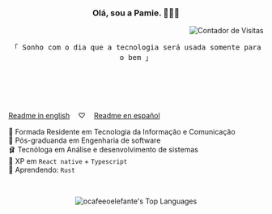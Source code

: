 <link href="https://fonts.googleapis.com/css2?family=Dancing+Script:wght@700&display=swap" rel="stylesheet">

<div align="center">
  <h3> Olá, sou a Pamie. 🧚🏾‍♀️</h3>
  <p align="right">
    <img src="https://komarev.com/ghpvc/?username=o-cafe-e-o-elefante&color=BE5AD7&style=flat-square" alt="Contador de Visitas" />
  </p>
</div>

<p align="center"> 
  <samp>
    「 Sonho com o dia que a tecnologia será usada somente para o bem 」
    <br>
    <br>
  </samp>
  
</p>
<br>
<br>
<br> 

[Readme in english](./README_ENG.md)   ㅤ♡ㅤ   [Readme en español](./README_ESP.md)  

🦩 Formada Residente em Tecnologia da Informação e Comunicação
 <br>
🌷 Pós-graduanda em Engenharia de software <br>
🩰 Tecnóloga em Análise e desenvolvimento de sistemas <br>
👛 XP em `React native` + `Typescript` <br>
🧠 Aprendendo: `Rust`

<br> 

<div align="center">
<!--
![Apache NetBeans](https://img.shields.io/badge/Apache%20NetBeans-BE5AD7?style=flat&logo=apachenetbeanside&logoColor=white) ![Angular](https://img.shields.io/badge/Angular-BE5AD7?style=flat&logo=angular&logoColor=white) ![CSS](https://img.shields.io/badge/-CSS3-BE5AD7?style=flat&logo=css3&logoColor=white) ![Cryptography](https://img.shields.io/badge/Cryptography-BE5AD7?style=flat&logo=cryptography&logoColor=white) ![DevOps](https://img.shields.io/badge/DevOps-BE5AD7?style=flat&logo=devops&logoColor=white) ![Docker](https://img.shields.io/badge/-Docker-BE5AD7?style=flat&logo=docker&logoColor=white) ![Eclipse](https://img.shields.io/badge/-Eclipse-BE5AD7?style=flat&logo=eclipse&logoColor=white) ![Express](https://img.shields.io/badge/Express-BE5AD7?style=flat&logo=express&logoColor=white) ![Expo](https://img.shields.io/badge/-Expo-BE5AD7?style=flat&logo=expo&logoColor=white) 
![Figma](https://img.shields.io/badge/-Figma-BE5AD7?style=flat&logo=figma&logoColor=white) ![Framer](https://img.shields.io/badge/-Framer-BE5AD7?style=flat&logo=framer&logoColor=white) ![Git](https://img.shields.io/badge/-Git-BE5AD7?style=flat&logo=git&logoColor=white) 
![GitHub](https://img.shields.io/badge/-GitHub-BE5AD7?style=flat&logo=github&logoColor=white) ![HTML](https://img.shields.io/badge/-HTML5-BE5AD7?style=flat&logo=html5&logoColor=white) ![IntelliJ IDEA](https://img.shields.io/badge/-IntelliJ%20IDEA-BE5AD7?style=flat&logo=intellij-idea&logoColor=white) 
![Java](https://img.shields.io/badge/-Java-BE5AD7?style=flat&logo=java&logoColor=white) ![JavaScript](https://img.shields.io/badge/-JavaScript-BE5AD7?style=flat&logo=javascript&logoColor=white) ![Jupyter](https://img.shields.io/badge/Jupyter-BE5AD7?style=flat&logo=jupyter&logoColor=white) 
![Laravel](https://img.shields.io/badge/-Laravel-BE5AD7?style=flat&logo=laravel&logoColor=white) ![Linux](https://img.shields.io/badge/-Linux-BE5AD7?style=flat&logo=linux&logoColor=white) ![MariaDB](https://img.shields.io/badge/-MariaDB-BE5AD7?style=flat&logo=mariadb&logoColor=white) 
![MongoDB](https://img.shields.io/badge/MongoDB-BE5AD7?style=flat&logo=mongodb&logoColor=white) ![MySQL](https://img.shields.io/badge/-MySQL-BE5AD7?style=flat&logo=mysql&logoColor=white) ![Node.js](https://img.shields.io/badge/-Node.js-BE5AD7?style=flat&logo=node.js&logoColor=white) 
![PHP](https://img.shields.io/badge/-PHP-BE5AD7?style=flat&logo=php&logoColor=white) ![PyCharm](https://img.shields.io/badge/-PyCharm-BE5AD7?style=flat&logo=pycharm&logoColor=white) ![Python](https://img.shields.io/badge/-Python-BE5AD7?style=flat&logo=python&logoColor=white) 
![React.js](https://img.shields.io/badge/-React-BE5AD7?style=flat&logo=react&logoColor=white) ![Spring Boot](https://img.shields.io/badge/-Spring%20Boot-BE5AD7?style=flat&logo=spring-boot&logoColor=white) ![TypeScript](https://img.shields.io/badge/-TypeScript-BE5AD7?style=flat&logo=typescript&logoColor=white)
![Visual Studio](https://img.shields.io/badge/Visual_Studio-BE5AD7?style=flat&logo=visual%20studio&logoColor=white) ![VS Code](https://img.shields.io/badge/-VS%20Code-BE5AD7?style=flat&logo=visual-studio-code&logoColor=white) ![Vue.js](https://img.shields.io/badge/-Vue.js-BE5AD7?style=flat&logo=vue.js&logoColor=white)

<!--
<p align="center">
  <img src="https://github-readme-stats.vercel.app/api?username=ocafeeoelefante&show_icons=true&bg_color=ffffff&title_color=BE5AD7&text_color=BE5AD7&icon_color=BE5AD7&border_color=BE5AD7" alt="Estatísticas do GitHub" />
  <img src="https://github-readme-stats.vercel.app/api/top-langs/?username=ocafeeoelefante&layout=compact&bg_color=ffffff&title_color=BE5AD7&text_color=BE5AD7&icon_color=BE5AD7&border_color=BE5AD7" alt="Linguagens mais usadas" />
</p> -->

![ocafeeoelefante's Top Languages](https://github-readme-stats.vercel.app/api/top-langs/?username=ocafeeoelefante&bg_color=EE82EE&title_color=FFFFFF&text_color=000000&hide_border=true&layout=compact)

</div>

